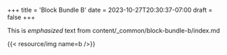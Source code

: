 +++
title = 'Block Bundle B'
date = 2023-10-27T20:30:37-07:00
draft = false
+++

This is _emphasized_ text from content/_common/block-bundle-b/index.md

{{< resource/img name=b />}}
